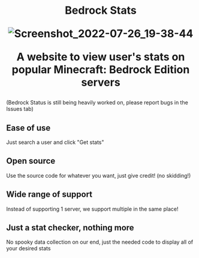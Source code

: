 <h1 align="center">
  Bedrock Stats
  
  ![Screenshot_2022-07-26_19-38-44](https://user-images.githubusercontent.com/71889427/181130330-b3847e38-921d-4547-b692-389cc782e606.png)
  
  A website to view user's stats on popular Minecraft: Bedrock Edition servers
</h1>

(Bedrock Status is still being heavily worked on, please report bugs in the Issues tab)


## Ease of use
Just search a user and click "Get stats"

## Open source
Use the source code for whatever you want, just give credit! (no skidding!)

## Wide range of support
Instead of supporting 1 server, we support multiple in the same place!

## Just a stat checker, nothing more
No spooky data collection on our end, just the needed code to display all of your desired stats
